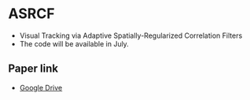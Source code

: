 # ASRCF
- Visual Tracking via Adaptive Spatially-Regularized Correlation Filters
- The code will be available in July.

## Paper link
- [Google Drive](https://drive.google.com/file/d/1zsUnEmXTLwXqTKytpv3dWTqEreK90_bI/view?usp=sharing)
